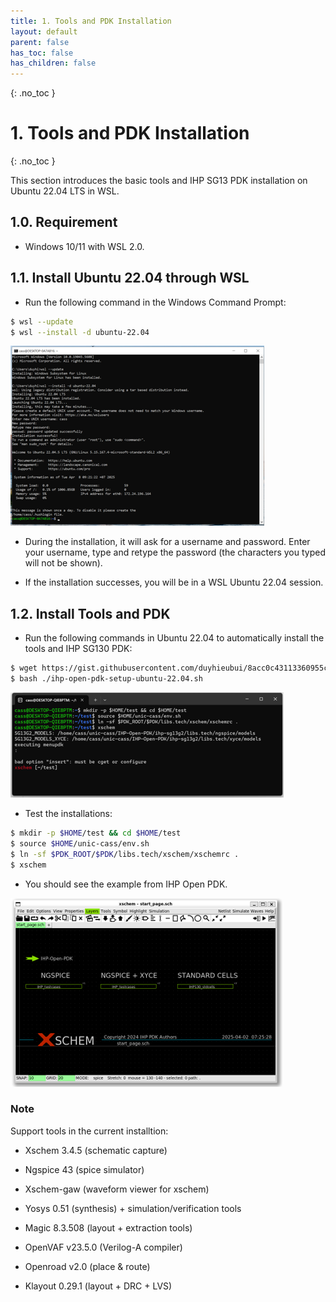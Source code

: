 ```yaml
---
title: 1. Tools and PDK Installation
layout: default
parent: false
has_toc: false
has_children: false
---
```

{: .no_toc }
# 1. Tools and PDK Installation

{: .no_toc }

<!-- <details open markdown="block">
  <summary>
    Table of contents
  </summary>
  {: .text-delta }
- TOC
{:toc}
</details> -->

This section introduces the basic tools and IHP SG13 PDK installation on Ubuntu 22.04 LTS in WSL.

## 1.0. Requirement

- Windows 10/11 with WSL 2.0.

## 1.1. Install Ubuntu 22.04 through WSL

- Run the following command in the Windows Command Prompt:

```sh
$ wsl --update
$ wsl --install -d ubuntu-22.04
```
![](images/1.1-Install_Ubuntu_22.04_in_WSL.png)

- During the installation, it will ask for a username and password. Enter your username, type and retype the password (the characters you typed will not be shown).

- If the installation successes, you will be in a WSL Ubuntu 22.04 session.

## 1.2. Install Tools and PDK

- Run the following commands in Ubuntu 22.04 to automatically install the tools and IHP SG130 PDK:

```sh
$ wget https://gist.githubusercontent.com/duyhieubui/8acc0c43113360955c87877c626c7101/raw/9d5508963d69194422a9574adec820c8f5d4789e/ihp-open-pdk-setup-ubuntu-22.04.sh  -O ./ihp-open-pdk-setup-ubuntu-22.04.sh
$ bash ./ihp-open-pdk-setup-ubuntu-22.04.sh
```

![](images/1.2-Install_Tools_and_PDK.png)

- Test the installations:

```sh
$ mkdir -p $HOME/test && cd $HOME/test
$ source $HOME/unic-cass/env.sh
$ ln -sf $PDK_ROOT/$PDK/libs.tech/xschem/xschemrc .
$ xschem
```

- You should see the example from IHP Open PDK.

![](images/1.3-Tools_GUI.png)

### Note

Support tools in the current installtion:

- Xschem 3.4.5 (schematic capture)

- Ngspice 43 (spice simulator)

- Xschem-gaw (waveform viewer for xschem)

- Yosys 0.51 (synthesis) + simulation/verification tools 

- Magic 8.3.508 (layout + extraction tools)

- OpenVAF v23.5.0 (Verilog-A compiler)

- Openroad v2.0 (place & route)

- Klayout 0.29.1 (layout + DRC + LVS)


